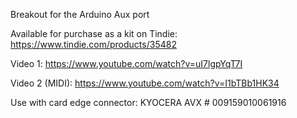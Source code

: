 Breakout for the Arduino Aux port

Available for purchase as a kit on Tindie: https://www.tindie.com/products/35482

Video 1: https://www.youtube.com/watch?v=uI7lgpYqT7I

Video 2 (MIDI):  https://www.youtube.com/watch?v=I1bTBb1HK34

Use with card edge connector: KYOCERA AVX # 009159010061916
